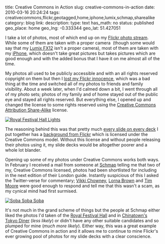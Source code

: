title: Creative Commons in Action
slug: creative-commons-in-action
date: 2010-03-16 20:24:24
tags: creativecommons,flickr,geotagged,home,iphone,lumix,schmap,sharealike
category: blog
link: 
description: 
type: text
has_math: no
status: published
geo_place: home
geo_lng: -0.333344
geo_lat: 51.427051

I take a lot of photos, most of which end up on my [Flickr photo stream](https://www.flickr.com/photos/vicchi/ "https://www.flickr.com/photos/vicchi/"). While some of them are taken with a proper camera  (though some would say that my [Lumix FX12](https://www.flickr.com/cameras/panasonic/dmc-fx12/ "https://www.flickr.com/cameras/panasonic/dmc-fx12/") isn't a proper camera), most of them are taken with my [iPhone](https://www.flickr.com/cameras/apple/iphone_3g/ "https://www.flickr.com/cameras/apple/iphone_3g/"), which doesn't take great pictures but takes pictures which are good enough and with the added bonus that I have it on me almost all of the time.

My photos all used to be publicly accessible and with an all rights reserved copyright on them but then I [lost my Flickr innocence](/2009/10/10/loosing-my-flickr-innocence/ "/2009/10/10/loosing-my-flickr-innocence/"), which was a bad thing at the time and switched all of my photos to friends and family visibility. About a week later, when I'd calmed down a bit, I went through all of my photo sets; photos of my family and of home stayed out of the public eye and stayed all rights reserved. But everything else, I opened up and changed the license to some rights reserved using the [Creative Commons Attribution Share-Alike](https://creativecommons.org/licenses/by-sa/2.0/deed.en_GB "https://creativecommons.org/licenses/by-sa/2.0/deed.en_GB") license.

<!-- TEASER_END -->

[![Royal Festival Hall Lights](https://farm3.static.flickr.com/2612/4195293249_099be7d62b_d.jpg)](https://www.flickr.com/photos/vicchi/4195293249/ "Royal Festival Hall Lights")

The reasoning behind this was that pretty much [every slide on every deck](https://www.slideshare.net/vicchi "https://www.slideshare.net/vicchi") I put together has a [background from Flickr](https://www.flickr.com/search/?&l=cc "https://www.flickr.com/search/?&l=cc") which is licensed under the Creative Commons model. Without this license and without people releasing their photos using it, my slide decks would be altogether poorer and a whole lot blander.

Opening up some of my photos under Creative Commons works both ways. In February I received a mail from someone at [Schmap](https://www.schmap.com/ "https://www.schmap.com/") telling me that two of my, Creative Commons licensed, photos had been shortlisted for including in the next edition of their London guide. Instantly suspicious of this I asked the Twitter-verse for commentary; [Vikki Chowney](https://twitter.com/vikkichowney/status/9672376118 "https://twitter.com/vikkichowney/status/9672376118"), [Lorna Brown](https://twitter.com/lornabrown/status/9672684018 "https://twitter.com/lornabrown/status/9672684018") and [Tim Moore](https://twitter.com/tjmoore/status/9673073436 "https://twitter.com/tjmoore/status/9673073436") were good enough to respond and tell me that this wasn't a scam, as my cynical mind had first surmised.

[![Soba Soba Soba](https://farm5.static.flickr.com/4050/4251515834_61de0219af_d.jpg)](https://www.flickr.com/photos/vicchi/4251515834/ "Soba Soba Soba")

It's not much in the grand scheme of things but the people at Schmap either liked the photos I'd taken of the [Royal Festival Hall](https://www.schmap.com/london/tours_tour2/#p=486&i=486_36.jpg "https://www.schmap.com/london/tours_tour2/#p=486&i=486_36.jpg") and in [Chinatown's Tokyo Diner](https://www.schmap.com/london/restaurants_japanese/#p=111&i=111_4.jpg "https://www.schmap.com/london/restaurants_japanese/#p=111&i=111_4.jpg") (*less likely*) or didn't have any other suitable candidates and so plumped for mine (*much more likely*). Either way, this was a great example of Creative Commons in action and it allows me to continue to mine Flickr's ever growing pool of photos for my slide decks with a clear conscience.




